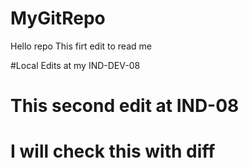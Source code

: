 # MyGitRepo
Hello repo
This firt edit to read me

#Local Edits at my IND-DEV-08
# This second edit at IND-08

# I will check this with diff 